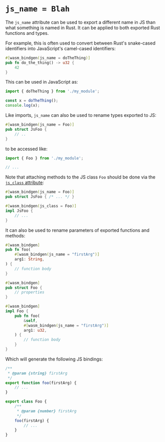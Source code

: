 # `js_name = Blah`

The `js_name` attribute can be used to export a different name in JS than what
something is named in Rust. It can be applied to both exported Rust functions
and types.

For example, this is often used to convert between Rust's snake-cased
identifiers into JavaScript's camel-cased identifiers:

```rust
#[wasm_bindgen(js_name = doTheThing)]
pub fn do_the_thing() -> u32 {
    42
}
```

This can be used in JavaScript as:

```js
import { doTheThing } from './my_module';

const x = doTheThing();
console.log(x);
```

Like imports, `js_name` can also be used to rename types exported to JS:

```rust
#[wasm_bindgen(js_name = Foo)]
pub struct JsFoo {
    // ..
}
```

to be accessed like:

```js
import { Foo } from './my_module';

// ...
```

Note that attaching methods to the JS class `Foo` should be done via the
[`js_class` attribute](js_class.html):

```rust
#[wasm_bindgen(js_name = Foo)]
pub struct JsFoo { /* ... */ }

#[wasm_bindgen(js_class = Foo)]
impl JsFoo {
    // ...
}
```

It can also be used to rename parameters of exported functions and methods:

```rust
#[wasm_bindgen]
pub fn foo(
    #[wasm_bindgen(js_name = "firstArg")]
    arg1: String,
) {
    // function body
}

#[wasm_bindgen]
pub struct Foo {
    // properties
}

#[wasm_bindgen]
impl Foo {
    pub fn foo(
        &self,
        #[wasm_bindgen(js_name = "firstArg")]
        arg1: u32,
    ) {
        // function body
    }
}
```

Which will generate the following JS bindings:

```js
/**
 * @param {string} firstArg
 */
export function foo(firstArg) {
    // ...
}

export class Foo {
    /**
     * @param {number} firstArg
     */
    foo(firstArg) {
        // ...
    }
}
```

